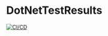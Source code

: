 # DotNetTestResults
[![CI/CD](https://github.com/samsmithnz/DotNetTestResults/actions/workflows/workflow.yml/badge.svg)](https://github.com/samsmithnz/DotNetTestResults/actions/workflows/workflow.yml)
